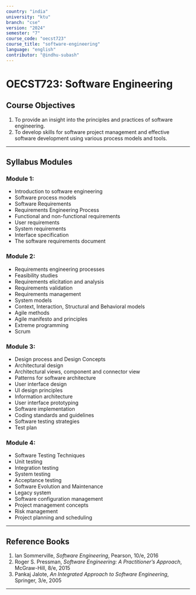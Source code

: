 ```yaml
---
country: "india"
university: "ktu"
branch: "cse"
version: "2024"
semester: "7"
course_code: "oecst723"
course_title: "software-engineering"
language: "english"
contributor: "@indhu-subash"
---
```


# OECST723: Software Engineering

## Course Objectives

1. To provide an insight into the principles and practices of software engineering.  
2. To develop skills for software project management and effective software development using various process models and tools.

---

## Syllabus Modules

### Module 1:  
- Introduction to software engineering  
- Software process models  
- Software Requirements  
- Requirements Engineering Process  
- Functional and non-functional requirements  
- User requirements  
- System requirements  
- Interface specification  
- The software requirements document  

### Module 2:  
- Requirements engineering processes  
- Feasibility studies  
- Requirements elicitation and analysis  
- Requirements validation  
- Requirements management  
- System models  
- Context, Interaction, Structural and Behavioral models  
- Agile methods  
- Agile manifesto and principles  
- Extreme programming  
- Scrum  

### Module 3:  
- Design process and Design Concepts  
- Architectural design  
- Architectural views, component and connector view  
- Patterns for software architecture  
- User interface design  
- UI design principles  
- Information architecture  
- User interface prototyping  
- Software implementation  
- Coding standards and guidelines  
- Software testing strategies  
- Test plan  

### Module 4:  
- Software Testing Techniques  
- Unit testing  
- Integration testing  
- System testing  
- Acceptance testing  
- Software Evolution and Maintenance  
- Legacy system  
- Software configuration management  
- Project management concepts  
- Risk management  
- Project planning and scheduling  

---

## Reference Books

1. Ian Sommerville, *Software Engineering*, Pearson, 10/e, 2016  
2. Roger S. Pressman, *Software Engineering: A Practitioner’s Approach*, McGraw-Hill, 8/e, 2015  
3. Pankaj Jalote, *An Integrated Approach to Software Engineering*, Springer, 3/e, 2005  

---
